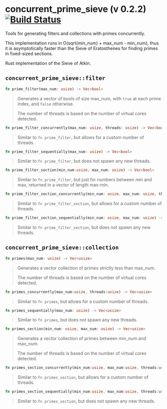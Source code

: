 
# concurrent_prime_sieve (v 0.2.2) [![Build Status](https://travis-ci.org/FrogBomb/prime_sieve.svg?branch=master)](https://travis-ci.org/FrogBomb/prime_sieve)
Tools for generating filters and collections with primes concurrently.

This implementation runs in O(sqrt(min_num) + max_num - min_num), thus
it is asymptotically faster than the Sieve of Eratosthenes for finding
primes in fixed-sized sections. 

Rust implementation of the Sieve of Atkin.

## `concurrent_prime_sieve::filter`
```Rust
fn prime_filter(max_num: usize) -> Vec<bool>
```
>Generates a vector of bools of size max_num, with `true` at each prime index, and `false` otherwise.
>
>The number of threads is based on the number of virtual cores detected.

```Rust
fn prime_filter_concurrently(max_num: usize, threads: usize) -> Vec<bool>
```
>Similar to `fn prime_filter`, but allows for a custom number of threads.

```Rust
fn prime_filter_sequentially(max_num: usize) -> Vec<bool>
```
>Similar to `fn prime_filter`, but does not spawn any new threads.

```Rust
fn prime_filter_section(min_num:usize, max_num: usize) -> Vec<bool>
```
>Similar to `fn prime_filter`, but just for numbers between min and max, returned in a vector of length max-min.

```Rust
fn prime_filter_section_concurrently(min_num: usize, max_num: usize, threads: usize) -> Vec<bool>
```
>Similar to `fn prime_filter_section`, but allows for a custom number of threads.

```Rust
fn prime_filter_section_sequentially(min_num: usize, max_num: usize) -> Vec<bool>
```
>Similar to `fn prime_filter_section`, but does not spawn any new threads.

## `concurrent_prime_sieve::collection`
```Rust
fn primes(max_num: usize) -> Vec<usize>
```
>Generates a vector collection of primes strictly less than max_num.
>
>The number of threads is based on the number of virtual cores detected.

```Rust
fn primes_concurrently(max_num:usize, threads:usize) -> Vec<usize>
```
>Similar to `fn primes`, but allows for a custom number of threads.

```Rust
fn primes_sequentially(max_num: usize) -> Vec<usize>
```
>Similar to `fn primes`, but does not spawn any new threads.

```Rust
fn primes_section(min_num: usize, max_num: usize) -> Vec<usize>
```
>Generates a vector collection of primes between min_num and max_num.
>
>The number of threads is based on the number of virtual cores detected.

```Rust
fn primes_section_concurrently(min_num:usize, max_num:usize, threads:usize) -> Vec<usize>
```
>Similar to `fn primes_section`, but allows for a custom number of threads.

```Rust
fn primes_section_sequentially(min_num:usize, max_num:usize, threads:usize) -> Vec<usize>
```
>Similar to `fn primes_section`, but does not spawn any new threads.
